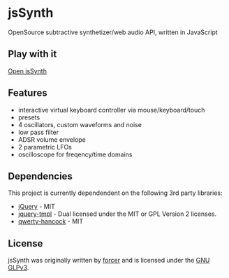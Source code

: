 jsSynth
=======
OpenSource subtractive synthetizer/web audio API, written in JavaScript

## Play with it

[Open jsSynth](http://recrof.github.io/jsSynth)

## Features

* interactive virtual keyboard controller via mouse/keyboard/touch
* presets
* 4 oscillators, custom waveforms and noise
* low pass filter
* ADSR volume envelope
* 2 parametric LFOs
* oscilloscope for freqency/time domains

## Dependencies

This project is currently dependendent on the following 3rd party libraries:
* [jQuery](http://jquery.com/) - MIT
* [jquery-tmpl](https://github.com/BorisMoore/jquery-tmpl) - Dual licensed under the MIT or GPL Version 2 licenses.
* [qwerty-hancock](https://github.com/stuartmemo/qwerty-hancock) - MIT

## License

jsSynth was originally written by [forcer](https://github.com/recrof) and is
licensed under the [GNU GLPv3](LICENSE.md).
